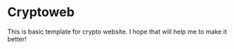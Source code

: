 # Cryptoweb
This is basic template for crypto website. 
I hope that will help me to make it better! 
